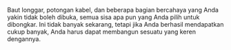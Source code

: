 Baut longgar, potongan kabel, dan beberapa bagian bercahaya yang Anda yakin tidak boleh dibuka, semua sisa apa pun yang Anda pilih untuk dibongkar. Ini tidak banyak sekarang, tetapi jika Anda berhasil mendapatkan cukup banyak, Anda harus dapat membangun sesuatu yang keren dengannya.
